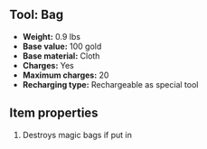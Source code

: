 ## Tool: Bag

- **Weight:** 0.9 lbs
- **Base value:** 100 gold
- **Base material:** Cloth
- **Charges:** Yes
- **Maximum charges:** 20
- **Recharging type:** Rechargeable as special tool

## Item properties

1. Destroys magic bags if put in
